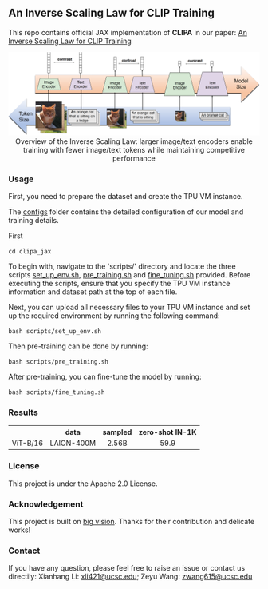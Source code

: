 ## An Inverse Scaling Law for CLIP Training

This repo contains official JAX implementation of **CLIPA** in our paper: [An Inverse Scaling Law for CLIP Training]() 


<p align="center">
  <img src="figs/inverse_scaling_law.png" width="1080">
Overview of the Inverse Scaling Law: larger image/text encoders
enable training with fewer image/text tokens while maintaining competitive performance
</p>


### Usage
First, you need to prepare the dataset and create the TPU VM instance.

The [configs](configs/) folder contains the detailed configuration of our model and training details.

First 
```
cd clipa_jax
```

To begin with, navigate to the 'scripts/' directory and locate the three scripts [set_up_env.sh](scripts/set_up_env.sh), [pre_training.sh](scripts/pre_training.sh) and [fine_tuning.sh](scripts/fine_tuning.sh) provided. Before executing the scripts, ensure that you specify the TPU VM instance information and dataset path at the top of each file.


Next, you can upload all necessary files to your TPU VM instance and set up the required environment by running the following command:
```
bash scripts/set_up_env.sh
```

Then pre-training can be done by running:
```
bash scripts/pre_training.sh
```

After pre-training, you can fine-tune the model by running:
```
bash scripts/fine_tuning.sh
```

### Results
<table><tbody>
<!-- START TABLE -->
<!-- TABLE HEADER -->
<th valign="bottom"></th>
<th valign="bottom">data</th>
<th valign="bottom">sampled</th>
<th valign="bottom">zero-shot IN-1K</th>
<!-- TABLE BODY -->
<tr><td align="left">ViT-B/16</td>
<td align="center">LAION-400M</td>
<td align="center">2.56B</td>
<td align="center">59.9</td>
</tbody></table>


### License
This project is under the  Apache 2.0 License.


### Acknowledgement

This project is built on [big vision](https://github.com/google-research/big_vision). Thanks for their contribution and delicate works!

### Contact
If you have any question, please feel free to raise an issue or contact us directily: 
Xianhang Li: xli421@ucsc.edu;
Zeyu Wang:  zwang615@ucsc.edu
